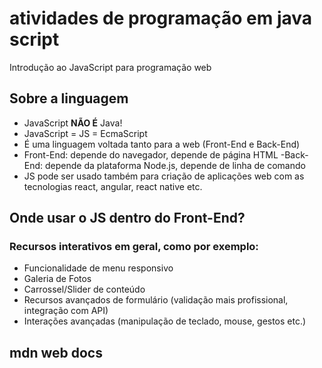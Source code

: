 # atividades de programação em java script

Introdução ao JavaScript para programação web

## Sobre a linguagem

- JavaScript **NÃO É** Java!
- JavaScript = JS = EcmaScript
- É uma linguagem voltada tanto para a web (Front-End e Back-End)
- Front-End: depende do navegador, depende de página HTML
-Back-End: depende da plataforma Node.js, depende de linha de comando
- JS pode ser usado também para criação de aplicações web com as tecnologias react, angular, react native etc.

## Onde usar o JS dentro do Front-End?

### Recursos interativos em geral, como por exemplo:

- Funcionalidade de menu responsivo
- Galeria de Fotos
- Carrossel/Slider de conteúdo
- Recursos avançados de formulário (validação mais profissional, integração com API)
- Interações avançadas (manipulação de teclado, mouse, gestos etc.)

## mdn web docs